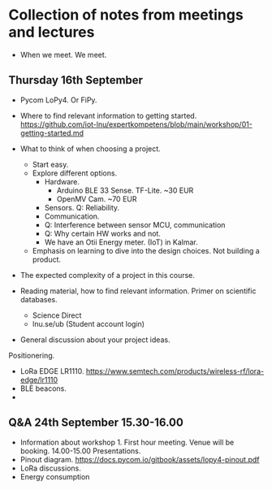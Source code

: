 # Collection of notes from meetings and lectures

- When we meet. We meet. 

## Thursday 16th September
- Pycom LoPy4. Or FiPy.

- Where to find relevant information to getting started. https://github.com/iot-lnu/expertkompetens/blob/main/workshop/01-getting-started.md
- What to think of when choosing a project.
  - Start easy.
  - Explore different options.
    - Hardware.
      - Arduino BLE 33 Sense. TF-Lite. ~30 EUR
      - OpenMV Cam. ~70 EUR
    - Sensors. Q: Reliability.
    - Communication.
    - Q: Interference between sensor MCU, communication
    - Q: Why certain HW works and not.
    - We have an Otii Energy meter. (IoT) in Kalmar.
  - Emphasis on learning to dive into the design choices. Not building a product.
- The expected complexity of a project in this course.
- Reading material, how to find relevant information. Primer on scientific databases.
  - Science Direct
  - lnu.se/ub (Student account login)
- General discussion about your project ideas.

Positionering.

- LoRa EDGE LR1110. https://www.semtech.com/products/wireless-rf/lora-edge/lr1110
- BLE beacons.
- 


## Q&A 24th September 15.30-16.00
- Information about workshop 1. First hour meeting. Venue will be booking. 14.00-15.00 Presentations. 
- Pinout diagram. https://docs.pycom.io/gitbook/assets/lopy4-pinout.pdf
- LoRa discussions.
- Energy consumption
